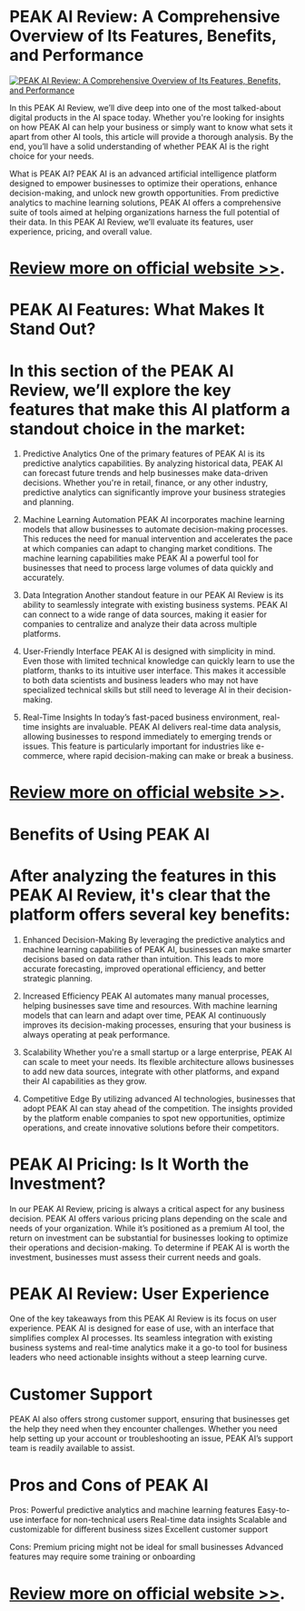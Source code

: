 
# PEAK AI Review: A Comprehensive Overview of Its Features, Benefits, and Performance


[![PEAK AI Review: A Comprehensive Overview of Its Features, Benefits, and Performance
](https://aidigireview.com/wp-content/uploads/2025/02/21900ed4-fe2a-11e8-bb43-0602f87a6cd8_ad612fab780b09eab2666955273209d642f237f5_Bundle.png "PEAK AI Review: A Comprehensive Overview of Its Features, Benefits, and Performance
")](https://aidigireview.com/peak-ai-review/)


In this PEAK AI Review, we’ll dive deep into one of the most talked-about digital products in the AI space today. Whether you're looking for insights on how PEAK AI can help your business or simply want to know what sets it apart from other AI tools, this article will provide a thorough analysis. By the end, you’ll have a solid understanding of whether PEAK AI is the right choice for your needs.

What is PEAK AI?
PEAK AI is an advanced artificial intelligence platform designed to empower businesses to optimize their operations, enhance decision-making, and unlock new growth opportunities. From predictive analytics to machine learning solutions, PEAK AI offers a comprehensive suite of tools aimed at helping organizations harness the full potential of their data. In this PEAK AI Review, we’ll evaluate its features, user experience, pricing, and overall value.

# **[Review more on official website >>](https://aidigireview.com/peak-ai-review/)**.

# PEAK AI Features: What Makes It Stand Out?
# In this section of the PEAK AI Review, we’ll explore the key features that make this AI platform a standout choice in the market:

1. Predictive Analytics
One of the primary features of PEAK AI is its predictive analytics capabilities. By analyzing historical data, PEAK AI can forecast future trends and help businesses make data-driven decisions. Whether you're in retail, finance, or any other industry, predictive analytics can significantly improve your business strategies and planning.

2. Machine Learning Automation
PEAK AI incorporates machine learning models that allow businesses to automate decision-making processes. This reduces the need for manual intervention and accelerates the pace at which companies can adapt to changing market conditions. The machine learning capabilities make PEAK AI a powerful tool for businesses that need to process large volumes of data quickly and accurately.

3. Data Integration
Another standout feature in our PEAK AI Review is its ability to seamlessly integrate with existing business systems. PEAK AI can connect to a wide range of data sources, making it easier for companies to centralize and analyze their data across multiple platforms.

4. User-Friendly Interface
PEAK AI is designed with simplicity in mind. Even those with limited technical knowledge can quickly learn to use the platform, thanks to its intuitive user interface. This makes it accessible to both data scientists and business leaders who may not have specialized technical skills but still need to leverage AI in their decision-making.

5. Real-Time Insights
In today’s fast-paced business environment, real-time insights are invaluable. PEAK AI delivers real-time data analysis, allowing businesses to respond immediately to emerging trends or issues. This feature is particularly important for industries like e-commerce, where rapid decision-making can make or break a business.

# **[Review more on official website >>](https://aidigireview.com/peak-ai-review/)**.

# Benefits of Using PEAK AI
# After analyzing the features in this PEAK AI Review, it's clear that the platform offers several key benefits:

1. Enhanced Decision-Making
By leveraging the predictive analytics and machine learning capabilities of PEAK AI, businesses can make smarter decisions based on data rather than intuition. This leads to more accurate forecasting, improved operational efficiency, and better strategic planning.

2. Increased Efficiency
PEAK AI automates many manual processes, helping businesses save time and resources. With machine learning models that can learn and adapt over time, PEAK AI continuously improves its decision-making processes, ensuring that your business is always operating at peak performance.

3. Scalability
Whether you're a small startup or a large enterprise, PEAK AI can scale to meet your needs. Its flexible architecture allows businesses to add new data sources, integrate with other platforms, and expand their AI capabilities as they grow.

4. Competitive Edge
By utilizing advanced AI technologies, businesses that adopt PEAK AI can stay ahead of the competition. The insights provided by the platform enable companies to spot new opportunities, optimize operations, and create innovative solutions before their competitors.

# PEAK AI Pricing: Is It Worth the Investment?
In our PEAK AI Review, pricing is always a critical aspect for any business decision. PEAK AI offers various pricing plans depending on the scale and needs of your organization. While it’s positioned as a premium AI tool, the return on investment can be substantial for businesses looking to optimize their operations and decision-making. To determine if PEAK AI is worth the investment, businesses must assess their current needs and goals.

# PEAK AI Review: User Experience
One of the key takeaways from this PEAK AI Review is its focus on user experience. PEAK AI is designed for ease of use, with an interface that simplifies complex AI processes. Its seamless integration with existing business systems and real-time analytics make it a go-to tool for business leaders who need actionable insights without a steep learning curve.

# Customer Support
PEAK AI also offers strong customer support, ensuring that businesses get the help they need when they encounter challenges. Whether you need help setting up your account or troubleshooting an issue, PEAK AI’s support team is readily available to assist.

# Pros and Cons of PEAK AI
Pros:
Powerful predictive analytics and machine learning features
Easy-to-use interface for non-technical users
Real-time data insights
Scalable and customizable for different business sizes
Excellent customer support

Cons:
Premium pricing might not be ideal for small businesses
Advanced features may require some training or onboarding

# **[Review more on official website >>](https://aidigireview.com/peak-ai-review/)**.
